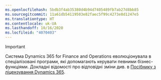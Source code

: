 ```yaml
---
ms.openlocfilehash: 5bdb3f4ab35380d4b94d7405489fb7ab27d8bb85
ms.sourcegitcommit: 11a61db54119503e82faec5f99c4273e8d1247e5
ms.translationtype: HT
ms.contentlocale: uk-UA
ms.lasthandoff: 10/16/2020
ms.locfileid: "4070403"
---
```

> [!IMPORTANT]
> Система Dynamics 365 for Finance and Operations еволюціонувала в спеціалізовані програми, які допомагають керувати певними бізнес-функціями. Докладні відомості про відповідні зміни див. в [Посібнику з ліцензування Dynamics 365](https://mbs.microsoft.com/Files/public/365/Dynamics365LicensingGuide.pdf).
 
